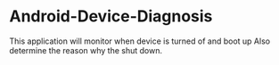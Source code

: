 # Android-Device-Diagnosis

This application will monitor when device is turned of and boot up
Also determine the reason why the shut down.
